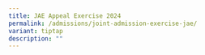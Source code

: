 ```yaml
---
title: JAE Appeal Exercise 2024
permalink: /admissions/joint-admission-exercise-jae/
variant: tiptap
description: ""
---
```

